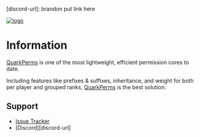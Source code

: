 <!-- Variables for README -->
[logo]: https://cdn.discordapp.com/attachments/773619935476973588/785936266813898762/Quark_Text.png
[spigot-url]: https://spigotmc.org/resources/1234/

[issue-tracker-url]: https://github.com/quark-development/quark-perms/issues
[discord-url]: brandon put link here

<!-- Content for README -->
[![logo]][spigot-url]

# Information
[QuarkPerms][spigot-url] is one of the most lightweight, efficient permission cores to date.

Including features like prefixes & suffixes, inheritance, and weight for both per player and grouped ranks, [QuarkPerms][spigot-url] is the best solution.

## Support
- [Issue Tracker][issue-tracker-url]
- [Discord][discord-url]
